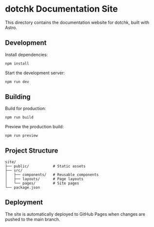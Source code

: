 # dotchk Documentation Site

This directory contains the documentation website for dotchk, built with Astro.

## Development

Install dependencies:
```sh
npm install
```

Start the development server:
```sh
npm run dev
```

## Building

Build for production:
```sh
npm run build
```

Preview the production build:
```sh
npm run preview
```

## Project Structure

```
site/
├── public/           # Static assets
├── src/
│   ├── components/   # Reusable components
│   ├── layouts/      # Page layouts
│   └── pages/        # Site pages
└── package.json
```

## Deployment

The site is automatically deployed to GitHub Pages when changes are pushed to the main branch.
